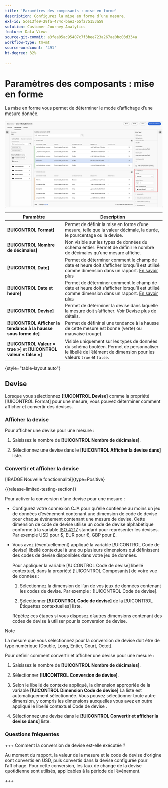 ```yaml
---
title: 'Paramètres des composants : mise en forme'
description: Configurez la mise en forme dʼune mesure.
exl-id: 5ce13fe9-29fa-474c-bae3-65f275153a59
solution: Customer Journey Analytics
feature: Data Views
source-git-commit: a3fea05ac95407c7f3bee723a267ae0bc03d334a
workflow-type: tm+mt
source-wordcount: '491'
ht-degree: 32%

---
```


# Paramètres des composants : mise en forme

La mise en forme vous permet de déterminer le mode dʼaffichage dʼune mesure donnée.

![Paramètres de mise en forme](../assets/format-settings.png)

| Paramètre | Description |
| --- | --- |
| **[!UICONTROL Format]** | Permet de définir la mise en forme dʼune mesure, telle que la valeur décimale, la durée, le pourcentage ou la devise. |
| **[!UICONTROL Nombre de décimales]** | Non visible sur les types de données du schéma entier. Permet de définir le nombre de décimales quʼune mesure affiche. |
| **[!UICONTROL Date]** | Permet de déterminer comment le champ de date et heure doit s’afficher lorsqu’il est utilisé comme dimension dans un rapport. [En savoir plus](../../use-cases/data-views/data-views-usecases.md#date-and-date-time-use-cases) |
| **[!UICONTROL Date et heure]** | Permet de déterminer comment le champ de date et heure doit s’afficher lorsqu’il est utilisé comme dimension dans un rapport. [En savoir plus](../../use-cases/data-views/data-views-usecases.md#date-and-date-time-use-cases) |
| **[!UICONTROL Devise]** | Permet de déterminer la devise dans laquelle la mesure doit s’afficher. Voir [Devise](#currency) plus de détails. |
| **[!UICONTROL Afficher la tendance à la hausse sous forme de]** | Permet de définir si une tendance à la hausse de cette mesure est bonne (verte) ou mauvaise (rouge). |
| **[!UICONTROL Valeur « true »]** et **[!UICONTROL valeur « false »]** | Visible uniquement sur les types de données du schéma booléen. Permet de personnaliser le libellé de lʼélément de dimension pour les valeurs `true` et `false`. |

{style="table-layout:auto"}


## Devise

Lorsque vous sélectionnez **[!UICONTROL Devise]** comme la propriété [!UICONTROL Format] pour une mesure, vous pouvez déterminer comment afficher et convertir des devises.

### Afficher la devise

Pour afficher une devise pour une mesure :

1. Saisissez le nombre de **[!UICONTROL Nombre de décimales]**.

2. Sélectionnez une devise dans le **[!UICONTROL Afficher la devise dans]** liste.


### Convertir et afficher la devise

[!BADGE Nouvelle fonctionnalité]{type=Positive}

{{release-limited-testing-section}}

Pour activer la conversion d’une devise pour une mesure :

- Configurez votre connexion CJA pour qu’elle contienne au moins un jeu de données d’événement contenant une dimension de code de devise pour chaque événement contenant une mesure de devise. Cette dimension de code de devise utilise un code de devise alphabétique conforme à la variable [ISO 4217](https://www.iso.org/iso-4217-currency-codes.html) standard pour représenter les devises. Par exemple USD pour $, EUR pour €, GBP pour £.

- Vous avez (éventuellement) appliqué la variable [!UICONTROL Code de devise] libellé contextuel à une ou plusieurs dimensions qui définissent des codes de devise disponibles dans votre jeu de données.

  Pour appliquer la variable [!UICONTROL Code de devise] libellé contextuel, dans la propriété [!UICONTROL Composants] de votre vue de données :

  <!--![Currency Context Label](../assets/currency-context-label.png)-->

   1. Sélectionnez la dimension de l’un de vos jeux de données contenant les codes de devise. Par exemple : [!UICONTROL Code de devise].

   2. Sélectionner **[!UICONTROL Code de devise]** de la [!UICONTROL Étiquettes contextuelles] liste.

  Répétez ces étapes si vous disposez d’autres dimensions contenant des codes de devise à utiliser pour la conversion de devise.

>[!NOTE]
>
>La mesure que vous sélectionnez pour la conversion de devise doit être de type numérique (Double, Long, Entier, Court, Octet).


Pour définir comment convertir et afficher une devise pour une mesure :

1. Saisissez le nombre de **[!UICONTROL Nombre de décimales]**.

2. Sélectionner **[!UICONTROL Conversion de devise]**.

3. Selon le libellé de contexte appliqué, la dimension appropriée de la variable **[!UICONTROL Dimension Code de devise]** La liste est automatiquement sélectionnée. Vous pouvez sélectionner toute autre dimension, y compris les dimensions auxquelles vous avez en outre appliqué le libellé contextuel Code de devise .

4. Sélectionnez une devise dans le **[!UICONTROL Convertir et afficher la devise dans]** liste.

### Questions fréquentes 

+++ Comment la conversion de devise est-elle exécutée ?

Au moment du rapport, la valeur de la mesure et le code de devise d’origine sont convertis en USD, puis convertis dans la devise configurée pour l’affichage. Pour cette conversion, les taux de change de la devise quotidienne sont utilisés, applicables à la période de l’événement.

+++

